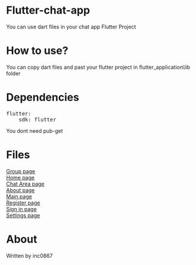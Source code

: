 # Flutter-chat-app
You can use dart files in your chat app Flutter Project
# How to use?
You can copy dart files and past your flutter project in flutter_application\lib folder 
# Dependencies
<pre>flutter:
    sdk: flutter</pre>
You dont need pub-get 
# Files
<a href="https://github.com/inc0867/Flutter-chat-app/blob/main/lib/Groups.dart">Group page</a>
<br>
<a href="https://github.com/inc0867/Flutter-chat-app/blob/main/lib/homepage.dart">Home page</a>
<br>
<a href="https://github.com/inc0867/Flutter-chat-app/blob/main/lib/chatHELP.dart">Chat Area page</a>
<br>
<a href="https://github.com/inc0867/Flutter-chat-app/blob/main/lib/business.dart">About page</a>
<br>
<a href="https://github.com/inc0867/Flutter-chat-app/blob/main/lib/main.dart">Main page</a>
<br>
<a href="https://github.com/inc0867/Flutter-chat-app/blob/main/lib/reg.dart">Register page</a>
<br>
<a href="https://github.com/inc0867/Flutter-chat-app/blob/main/lib/signin.dart">Sign in page</a>
<br>
<a href="https://github.com/inc0867/Flutter-chat-app/blob/main/lib/userSettings.dart">Settings page</a>
# About
Written by inc0867
